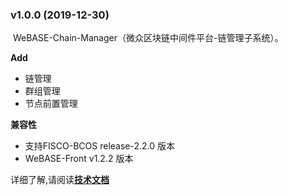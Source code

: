 ### v1.0.0 (2019-12-30)

​	WeBASE-Chain-Manager（微众区块链中间件平台-链管理子系统）。

**Add**

- 链管理
- 群组管理
- 节点前置管理

**兼容性**

- 支持FISCO-BCOS release-2.2.0 版本
- WeBASE-Front v1.2.2 版本

详细了解,请阅读[**技术文档**](https://webasedoc.readthedocs.io/zh_CN/latest/)
